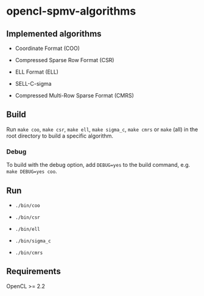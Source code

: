 # opencl-spmv-algorithms

## Implemented algorithms

- Coordinate Format (COO)

- Compressed Sparse Row Format (CSR)

- ELL Format (ELL)

- SELL-C-sigma

- Compressed Multi-Row Sparse Format (CMRS)

## Build

Run `make coo`, `make csr`, `make ell`, `make sigma_c`, `make cmrs` or `make` (all) in the root directory to build a specific algorithm.

### Debug

To build with the debug option, add `DEBUG=yes` to the build command, e.g. `make DEBUG=yes coo`.

## Run

- `./bin/coo`

- `./bin/csr`

- `./bin/ell`

- `./bin/sigma_c`

- `./bin/cmrs`

## Requirements

OpenCL >= 2.2
